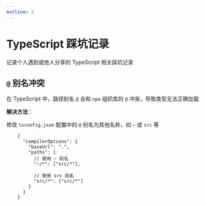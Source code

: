 ```yaml
---
outline: 2
---
```


# TypeScript 踩坑记录

记录个人遇到或他人分享的 TypeScript 相关踩坑记录

`@` 别名冲突
-------------------

在 TypeScript 中，路径别名 `@` 会和 `npm` 组织库的 `@` 冲突，导致类型无法正确加载

**解决方法**：

修改 `tsconfig.json` 配置中的 `@` 别名为其他名称，如 `~` 或 `src` 等

```jsonc {5,6,8,9}
    {
      "compilerOptions": {
        "baseUrl": ".",
        "paths": {
          // 使用 ~ 别名
          "~/*": ["src/*"],
    
          // 使用 src 别名
          "src/*": ["src/*"]
        }
      }
    }

```
